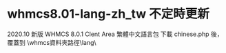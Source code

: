 # whmcs8.01-lang-zh_tw 不定時更新
2020.10 新版 WHMCS 8.0.1 Clent Area 繁體中文語言包
下載 chinese.php 後，覆蓋到 \whmcs資料夾路徑\lang\
